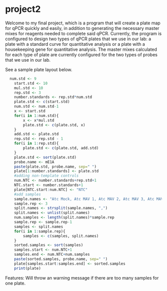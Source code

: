 project2
========

Welcome to my final project, which is a program that will create a plate map for qPCR quickly and easily, in addition to generating the necessary master mixes for reagents needed to complete said qPCR. Currently, the program is configured to design two types of qPCR plates that we use in our lab: a plate with a standard curve for quantitative analysis or a plate with a housekeeping gene for quantitative analysis. The master mixes calculated for each type of plate are currently configured for the two types of probes that we use in our lab.

See a sample plate layout below.

```r
  num.std <- 9
	start.std <- 10
	mul.std <- 10
	rep.std <- 3
	number.standards <- rep.std*num.std
	plate.std <- c(start.std)
	num.std <- num.std-1
	x <- start.std
	for(i in 1:num.std){
		x <- x*mul.std
		plate.std <- c(plate.std, x)
	}
	add.std <- plate.std
	rep.std <- rep.std - 1
	for(i in 1:rep.std){ 
		plate.std <- c(plate.std, add.std)
	}
	plate.std <- sort(plate.std)
	probe.name <- mE1A
	paste(plate.std, probe.name, sep=" ")
	plate[1:number.standards] <- plate.std
	#adding non-template controls
	num.NTC <- number.standards+rep.std+1
	NTC.start <- number.standards+1
	plate[NTC.start:num.NTC] <- "NTC"
	#add samples
	sample.names <- "Atc Mock, Atc MAV 1, Atc MAV 2, Atc MAV 3, Atc MAV 4, Atc MAV 5, Atc MAV 6, B6 Mock, B6 MAV 1, B6 MAV 2, B6 MAV 3, B6 MAV 4, B6 MAV 5, B6 MAV 6"
	sample.rep <- 3
	split.names <- strsplit(sample.names, ",")
	split.names <- unlist(split.names)
	num.samples <- length(split.names)*sample.rep
	sample.rep <- sample.rep-1
	samples <- split.names
	for(i in 1:sample.rep){ 
		samples <- c(samples, split.names)
	} 
	sorted.samples <- sort(samples)
	samples.start <- num.NTC+1
	samples.end <- num.NTC+num.samples
	paste(sorted.samples, probe.name, sep=" ")
	plate[samples.start:samples.end] <- sorted.samples
	print(plate)
```

Features:
Will throw an warning message if there are too many samples for one plate.